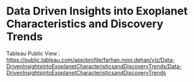 # Data Driven Insights into Exoplanet Characteristics and Discovery Trends
Tableau Public View : https://public.tableau.com/app/profile/farhan.noor.dehan/viz/Data-DrivenInsightsintoExoplanetCharacteristicsandDiscoveryTrends/Data-DrivenInsightsintoExoplanetCharacteristicsandDiscoveryTrends